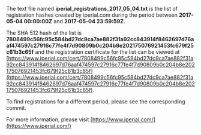 The text file named **iperial_registrations_2017_05_04.txt** is the list of registration hashes created by iperial.com during the period between **2017-05-04 00:00:00Z** and **2017-05-04 23:59:59Z**.

The SHA 512 hash of the list is **7808499c56fc95c584bd27dc9ca7ae882f31a92cc843914f8462697d76aaf474597c27916c77fe4f7d90809b0c204b8e202175076921453fc679f25c61b3c65f** and the registration certificate for the list can be viewed at [https://www.iperial.com/cert/7808499c56fc95c584bd27dc9ca7ae882f31a92cc843914f8462697d76aaf474597c27916c77fe4f7d90809b0c204b8e202175076921453fc679f25c61b3c65f](https://www.iperial.com/cert/7808499c56fc95c584bd27dc9ca7ae882f31a92cc843914f8462697d76aaf474597c27916c77fe4f7d90809b0c204b8e202175076921453fc679f25c61b3c65f).

To find registrations for a different period, please see the corresponding commit.

For more information, please visit [https://www.iperial.com/](https://www.iperial.com/)
